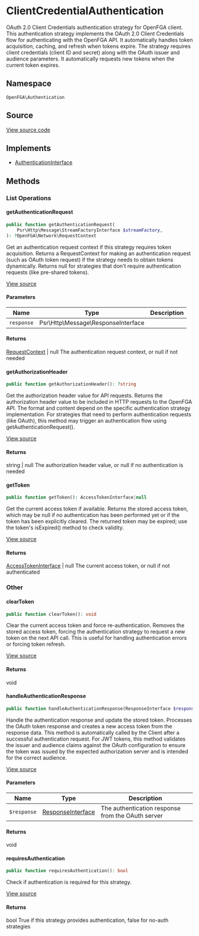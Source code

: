 # ClientCredentialAuthentication

OAuth 2.0 Client Credentials authentication strategy for OpenFGA client. This authentication strategy implements the OAuth 2.0 Client Credentials flow for authenticating with the OpenFGA API. It automatically handles token acquisition, caching, and refresh when tokens expire. The strategy requires client credentials (client ID and secret) along with the OAuth issuer and audience parameters. It automatically requests new tokens when the current token expires.

## Namespace
`OpenFGA\Authentication`

## Source
[View source code](https://github.com/evansims/openfga-php/blob/main/src/Authentication/ClientCredentialAuthentication.php)

## Implements
* [AuthenticationInterface](AuthenticationInterface.md)




## Methods

                                                                                                
### List Operations
#### getAuthenticationRequest


```php
public function getAuthenticationRequest(
    Psr\Http\Message\StreamFactoryInterface $streamFactory,
): ?OpenFGA\Network\RequestContext
```

Get an authentication request context if this strategy requires token acquisition. Returns a RequestContext for making an authentication request (such as OAuth token request) if the strategy needs to obtain tokens dynamically. Returns null for strategies that don&#039;t require authentication requests (like pre-shared tokens).

[View source](https://github.com/evansims/openfga-php/blob/main/src/Authentication/ClientCredentialAuthentication.php#L86)

#### Parameters
| Name | Type | Description |
|------|------|-------------|
| `response` | Psr\Http\Message\ResponseInterface |  |

#### Returns
[RequestContext](Network/RequestContext.md) &#124; null
 The authentication request context, or null if not needed

#### getAuthorizationHeader


```php
public function getAuthorizationHeader(): ?string
```

Get the authorization header value for API requests. Returns the authorization header value to be included in HTTP requests to the OpenFGA API. The format and content depend on the specific authentication strategy implementation. For strategies that need to perform authentication requests (like OAuth), this method may trigger an authentication flow using getAuthenticationRequest().

[View source](https://github.com/evansims/openfga-php/blob/main/src/Authentication/ClientCredentialAuthentication.php#L128)


#### Returns
string &#124; null
 The authorization header value, or null if no authentication is needed

#### getToken


```php
public function getToken(): AccessTokenInterface|null
```

Get the current access token if available. Returns the stored access token, which may be null if no authentication has been performed yet or if the token has been explicitly cleared. The returned token may be expired; use the token&#039;s isExpired() method to check validity.

[View source](https://github.com/evansims/openfga-php/blob/main/src/Authentication/ClientCredentialAuthentication.php#L147)


#### Returns
[AccessTokenInterface](AccessTokenInterface.md) &#124; null
 The current access token, or null if not authenticated

### Other
#### clearToken


```php
public function clearToken(): void
```

Clear the current access token and force re-authentication. Removes the stored access token, forcing the authentication strategy to request a new token on the next API call. This is useful for handling authentication errors or forcing token refresh.

[View source](https://github.com/evansims/openfga-php/blob/main/src/Authentication/ClientCredentialAuthentication.php#L75)


#### Returns
void

#### handleAuthenticationResponse


```php
public function handleAuthenticationResponse(ResponseInterface $response): void
```

Handle the authentication response and update the stored token. Processes the OAuth token response and creates a new access token from the response data. This method is automatically called by the Client after a successful authentication request. For JWT tokens, this method validates the issuer and audience claims against the OAuth configuration to ensure the token was issued by the expected authorization server and is intended for the correct audience.

[View source](https://github.com/evansims/openfga-php/blob/main/src/Authentication/ClientCredentialAuthentication.php#L174)

#### Parameters
| Name | Type | Description |
|------|------|-------------|
| `$response` | [ResponseInterface](Responses/ResponseInterface.md) | The authentication response from the OAuth server |

#### Returns
void

#### requiresAuthentication


```php
public function requiresAuthentication(): bool
```

Check if authentication is required for this strategy.

[View source](https://github.com/evansims/openfga-php/blob/main/src/Authentication/ClientCredentialAuthentication.php#L187)


#### Returns
bool
 True if this strategy provides authentication, false for no-auth strategies

